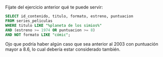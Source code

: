 Fijate del ejercicio anterior qué te puede servir:

```sql
SELECT id_contenido, titulo, formato, estreno, puntuacion
FROM series_peliculas
WHERE titulo LIKE "%planeta de los simios%"
AND (estreno >= 1974 OR puntuacion >= 8) 
AND NOT formato LIKE "cómic";
```
Ojo que podría haber algún caso que sea anterior al 2003 con puntuación mayor a 8.6, lo cual debería estar considerado también.  